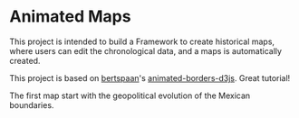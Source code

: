 # Animated Maps

This project is intended to build a Framework to create historical maps, where users can edit the chronological data, and a maps is automatically created.

This project is based on [bertspaan](https://github.com/bertspaan)'s [animated-borders-d3js](https://github.com/maptime-ams/animated-borders-d3js). Great tutorial!

The first map start with the geopolitical evolution of the Mexican boundaries.